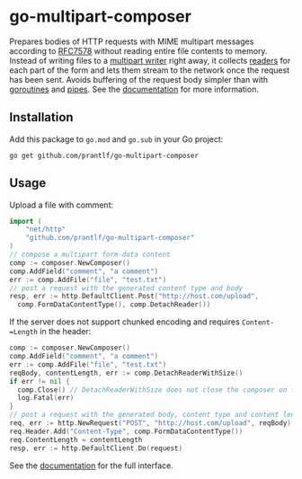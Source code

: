 # go-multipart-composer

Prepares bodies of HTTP requests with MIME multipart messages according to [RFC7578] without reading entire file contents to memory. Instead of writing files to a [multipart writer] right away, it collects [readers] for each part of the form and lets them stream to the network once the request has been sent. Avoids buffering of the request body simpler than with [goroutines] and [pipes]. See the [documentation] for more information.

## Installation

Add this package to `go.mod` and `go.sub` in your Go project:

    go get github.com/prantlf/go-multipart-composer

## Usage

Upload a file with comment:

```go
import (
	"net/http"
	"github.com/prantlf/go-multipart-composer"
)
// compose a multipart form-data content
comp := composer.NewComposer()
comp.AddField("comment", "a comment")
err := comp.AddFile("file", "test.txt")
// post a request with the generated content type and body
resp, err := http.DefaultClient.Post("http://host.com/upload",
  comp.FormDataContentType(), comp.DetachReader())
```

If the server does not support chunked encoding and requires `Content-=Length` in the header:

```go
comp := composer.NewComposer()
comp.AddField("comment", "a comment")
err := comp.AddFile("file", "test.txt")
reqBody, contentLength, err := comp.DetachReaderWithSize()
if err != nil {
  comp.Close() // DetachReaderWithSize does not close the composer on failure
  log.Fatal(err)
}
// post a request with the generated body, content type and content length
req, err := http.NewRequest("POST", "http://host.com/upload", reqBody)
req.Header.Add("Content-Type", comp.FormDataContentType())
req.ContentLength = contentLength
resp, err := http.DefaultClient.Do(request)
```

See the [documentation] for the full interface.

[documentation]: https://pkg.go.dev/github.com/prantlf/go-multipart-composer
[readers]: https://golang.org/pkg/io/#Reader
[multipart writer]: https://golang.org/pkg/mime/multipart/#Writer
[goroutines]: https://tour.golang.org/concurrency/1
[pipes]: https://golang.org/pkg/io/#Pipe
[RFC7578]: https://tools.ietf.org/html/rfc7578
